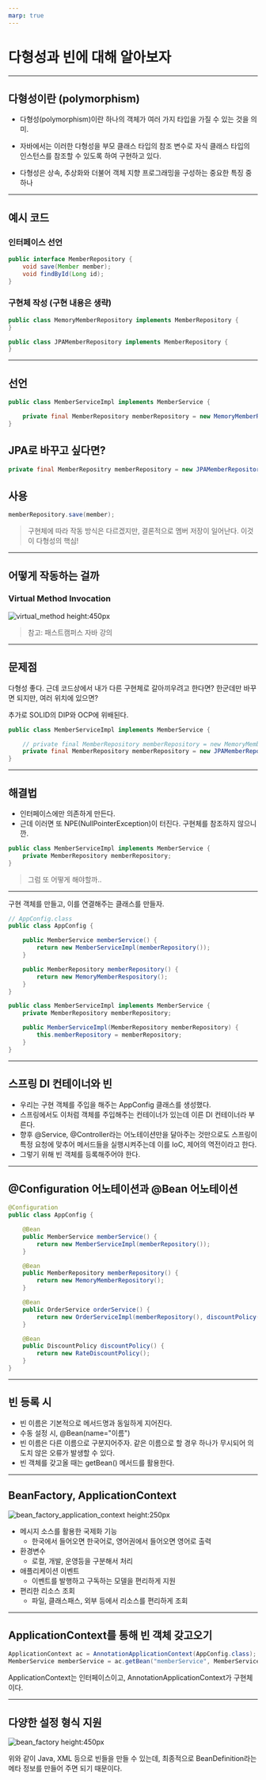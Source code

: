 ```yaml
---
marp: true
---
```


# 다형성과 빈에 대해 알아보자

---

## 다형성이란 (polymorphism)

- 다형성(polymorphism)이란 하나의 객체가 여러 가지 타입을 가질 수 있는 것을 의미.

- 자바에서는 이러한 다형성을 부모 클래스 타입의 참조 변수로 자식 클래스 타입의 인스턴스를 참조할 수 있도록 하여 구현하고 있다.

- 다형성은 상속, 추상화와 더불어 객체 지향 프로그래밍을 구성하는 중요한 특징 중 하나

---

## 예시 코드

### 인터페이스 선언

```java
public interface MemberRepository {
    void save(Member member);
    void findById(Long id);
} 
```

### 구현체 작성 (구현 내용은 생략)

```java
public class MemoryMemberRepository implements MemberRepository {
}

public class JPAMemberRepository implements MemberRepository {
}
```

---

## 선언

```java
public class MemberServiceImpl implements MemberService {

    private final MemberRepository memberRepository = new MemoryMemberRepository();
}
```

## JPA로 바꾸고 싶다면?

```java
private final MemberRepositry memberRepository = new JPAMemberRepository();
```

## 사용

```java
memberRepository.save(member);
```

> 구현체에 따라 작동 방식은 다르겠지만, 결론적으로 멤버 저장이 일어난다. 이것이 다형성의 핵심!

---

## 어떻게 작동하는 걸까

### Virtual Method Invocation

![virtual_method height:450px](img/virtual_method.png)

> 참고: 패스트캠퍼스 자바 강의

---

## 문제점

다형성 좋다. 근데 코드상에서 내가 다른 구현체로 갈아끼우려고 한다면?
한군데만 바꾸면 되지만, 여러 위치에 있으면?

추가로 SOLID의 DIP와 OCP에 위배된다.

```java
public class MemberServiceImpl implements MemberService {

    // private final MemberRepository memberRepository = new MemoryMemberRepository();
    private final MemberRepository memberRepository = new JPAMemberRepository();
}
```

---

## 해결법

- 인터페이스에만 의존하게 만든다.
- 근데 이러면 또 NPE(NullPointerException)이 터진다. 구현체를 참조하지 않으니깐.

```java
public class MemberServiceImpl implements MemberService {
    private MemberRepository memberRepository;
}
```

> 그럼 또 어떻게 해야할까..

---

구현 객체를 만들고, 이를 연결해주는 클래스를 만들자.

```java
// AppConfig.class
public class AppConfig {

    public MemberService memberService() {
        return new MemberServiceImpl(memberRepository());
    }

    public MemberRepository memberRepository() {
        return new MemoryMemberRespository();
    }
}

```

```java
public class MemberServiceImpl implements MemberService {
    private MemberRepository memberRepository;

    public MemberServiceImpl(MemberRepository memberRepository) {
        this.memberRepository = memberRepository;
    }
}
```

---

## 스프링 DI 컨테이너와 빈

- 우리는 구현 객체를 주입을 해주는 AppConfig 클래스를 생성했다.
- 스프링에서도 이처럼 객체를 주입해주는 컨테이너가 있는데 이른 DI 컨테이너라 부른다.
- 향후 @Service, @Controller라는 어노테이션만을 달아주는 것만으로도 스프링이 특정 요청에 맞추어 메서드들을 실행시켜주는데 이를 IoC, 제어의 역전이라고 한다.
- 그렇기 위해 빈 객체를 등록해주어야 한다.

---

## @Configuration 어노테이션과 @Bean 어노테이션

```java
@Configuration
public class AppConfig {

    @Bean
    public MemberService memberService() {
        return new MemberServiceImpl(memberRepository());
    }

    @Bean
    public MemberRepository memberRepository() {
        return new MemoryMemberRepository();
    }

    @Bean
    public OrderService orderService() {
        return new OrderServiceImpl(memberRepository(), discountPolicy());
    }

    @Bean
    public DiscountPolicy discountPolicy() {
        return new RateDiscountPolicy();
    }
}

```

---

## 빈 등록 시

- 빈 이름은 기본적으로 메서드명과 동일하게 지어진다.
- 수동 설정 시, @Bean(name="이름")
- 빈 이름은 다른 이름으로 구분지어주자. 같은 이름으로 할 경우 하나가 무시되어 의도치 않은 오류가 발생할 수 있다.
- 빈 객체를 갖고올 때는 getBean() 메서드를 활용한다.

---


## BeanFactory, ApplicationContext

![bean_factory_application_context height:250px](img/beanfactory_applicationcontext.png)

- 메시지 소스를 활용한 국제화 기능
  - 한국에서 들어오면 한국어로, 영어권에서 들어오면 영어로 출력
- 환경변수
  - 로컬, 개발, 운영등을 구분해서 처리
- 애플리케이션 이벤트
  - 이벤트를 발행하고 구독하는 모델을 편리하게 지원
- 편리한 리소스 조회
  - 파일, 클래스패스, 외부 등에서 리소스를 편리하게 조회

---

## ApplicationContext를 통해 빈 객체 갖고오기

```java
ApplicationContext ac = AnnotationApplicationContext(AppConfig.class);
MemberService memberService = ac.getBean("memberService", MemberService.class);
```

ApplicationContext는 인터페이스이고, AnnotationApplicationContext가 구현체이다.

---

## 다양한 설정 형식 지원

![bean_factory height:450px](img/beanfactory.png)

위와 같이 Java, XML 등으로 빈들을 만들 수 있는데,
최종적으로 BeanDefinition라는 메타 정보를 만들어 주면 되기 때문이다.